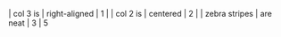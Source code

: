 | col 3 is      | right-aligned | 1 |
| col 2 is      | centered      | 2 |
| zebra stripes | are neat      | 3 |
5
